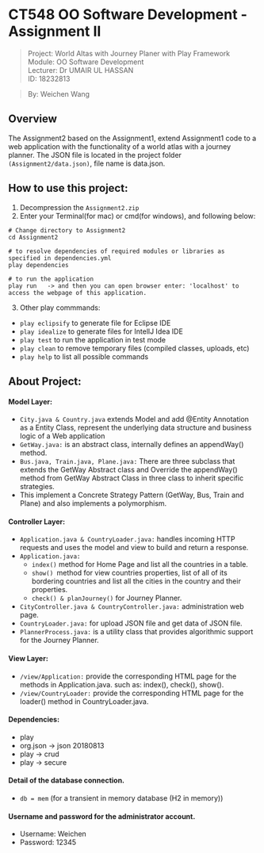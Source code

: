 # CT548 OO Software Development - Assignment II
> Project: World Altas with Journey Planer with Play Framework      
> Module: OO Software Development   
> Lecturer: Dr UMAIR UL HASSAN      
> ID: 18232813  

> By: Weichen Wang

## Overview
The Assignment2 based on the Assignment1, extend Assignment1 code to a web application with the functionality of a world atlas with a journey planner. The JSON file is located in the project folder `(Assignment2/data.json)`, file name is data.json.


## How to use this project:
1. Decompression the `Assignment2.zip`
2. Enter your Terminal(for mac) or cmd(for windows), and following below:

```
# Change directory to Assignment2 
cd Assignment2

# to resolve dependencies of required modules or libraries as specified in dependencies.yml
play dependencies

# to run the application
play run   -> and then you can open browser enter: 'localhost' to access the webpage of this application.
```
3. Other play commmands:
* `play eclipsify` to generate file for Eclipse IDE
* `play idealize` to generate files for IntellJ Idea IDE
* `play test` to run the application in test mode
* `play clean` to remove temporary files (compiled classes, uploads, etc)
* `play help` to list all possible commands

## About Project:
#### Model Layer: 
- `City.java & Country.java` extends Model and add @Entity Annotation as a Entity Class, represent the underlying data structure and business logic of a Web application
- `GetWay.java:` is an abstract class, internally defines an appendWay() method.
- `Bus.java, Train.java, Plane.java:` There are three subclass that extends the GetWay Abstract class and Override the appendWay() method from GetWay Abstract Class in three class to inherit specific strategies. 
- This implement a Concrete Strategy Pattern (GetWay, Bus, Train and Plane) and also implements a polymorphism.

#### Controller Layer:
- `Application.java & CountryLoader.java:` handles incoming HTTP requests and uses the model and view to build and return a response.
- `Application.java: `
    - `index()` method for Home Page and list all the countries in a table.
    - `show() `method for view countries properties, list of all of its bordering countries and list all the cities in the country and their properties.
    - `check() & planJourney()` for Journey Planner.
- `CityController.java & CountryController.java:` administration web page.
- `CountryLoader.java:` for upload JSON file and get data of JSON file.
- `PlannerProcess.java:` is a utility class that provides algorithmic support for the Journey Planner.

#### View Layer:
- `/view/Application:` provide the corresponding HTML page for the methods in Application.java. such as: index(), check(), show().
- `/view/CountryLoader:` provide the corresponding HTML page for the loader() method in CountryLoader.java.

#### Dependencies:
- play
- org.json -> json 20180813
- play -> crud
- play -> secure

#### Detail of the database connection.
- `db = mem` (for a transient in memory database (H2 in memory)) 

#### Username and password for the administrator account.
- Username: Weichen
- Password: 12345

    



 

